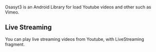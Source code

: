 Osasyt3 is an Android Library for load Youtube videos and other such as Vimeo.

<h2>Live Streaming</h2>  
You can play live streaming videos from Youtube, with LiveStreaming fragment.
